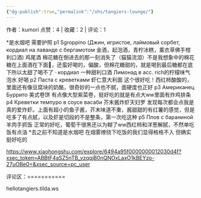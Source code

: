 ```yaml
---
{"dg-publish":true,"permalink":"/xhs/tangiers-lounge/"}
---
```


作者：kumori
点赞：4   |   收藏：2   |   评论：1

*是水烟吧 需要护照
p1 Sgroppino (Джин, игристое, лаймовый сорбет, кордиал на лаванде с бергамотом 金酒，起泡酒，青柠冰糕，薰衣草佛手柑利口酒)
鸡尾酒 棉花糖在倒进去的那一刻消失了（猫猫流泪）不是我想象中的棉花糖在上面酒在下面🤣，还蛮好喝的，偏酸，但棉花糖甜的，就是喝到最后糖都在底下所以太甜了喝不了
· кордиал 一种甜利口酒
Лимонад в асс. rich的柠檬味气泡水 好喝
p2 Паста с креветками 虾仁意大利面 这个很好吃！西红柿酸酸的，里面还有像豆腐块的奶酪，很奇妙的一点也不腻，面硬度也正好
p3 Американец Буррито 美式卷饼 有点像大型紫菜卷，挺好吃的就是有点大ww里面有炸鸡排条
p4 Креветки темпуро в соусе васаби 芥末酱炸虾天妇罗 发现每次都会点我是真的爱炸虾。上面有超小的鱼子酱，芥末味道不重，酱甜甜的有红薯的感觉，但是吃多了有点腻，以及虾是切段的不是整条，第一次吃这种
p5 Плов с бараниной 羊肉手抓饭 正常的好吃，葡萄干很黑还以为糊了ww西红柿和洋葱解腻，不然单吃饭有点油
*去之前不知道是水烟吧 在烟雾缭绕下吃饭的我们显得格格不入 但确实挺好吃的

https://www.xiaohongshu.com/explore/6494a95f0000000012030d4f?xsec_token=ABBtF4aSZ5nTB_vzqqjB0nQNOxLaxO1kBEYzo-27uOBe0=&xsec_source=pc_user

评论区：===========

hellotangiers.tilda.ws